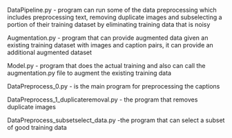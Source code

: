 DataPipeline.py - program can run some of the data preprocessing  which includes preprocessing text, removing duplicate images and subselecting a portion of their training dataset by eliminating training data that is noisy

Augmentation.py - program that can provide augmented data given an existing training dataset with images and caption pairs, it can 
provide an additional augmented dataset

Model.py - program that does the actual training and also can call the augmentation.py file to augment the existing training data

DataPreprocess_0.py - is the main program for preprocessing the captions

DataPreprocess_1_duplicateremoval.py - the program that removes duplicate images

DataPreprocess_subsetselect_data.py -the program that can select a subset of good training data





